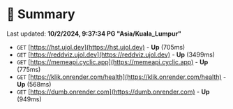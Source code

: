 # 📖 Summary
Last updated: **10/2/2024, 9:37:34 PG "Asia/Kuala_Lumpur"**

- `GET` [https://hst.ujol.dev](https://hst.ujol.dev) - **Up** (705ms)
- `GET` [https://reddviz.ujol.dev](https://reddviz.ujol.dev) - **Up** (3499ms)
- `GET` [https://memeapi.cyclic.app](https://memeapi.cyclic.app) - **Up** (775ms)
- `GET` [https://klik.onrender.com/health](https://klik.onrender.com/health) - **Up** (568ms)
- `GET` [https://dumb.onrender.com](https://dumb.onrender.com) - **Up** (949ms)
